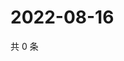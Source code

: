 # 2022-08-16

共 0 条

<!-- BEGIN WEIBO -->
<!-- 最后更新时间 Tue Aug 16 2022 16:16:28 GMT+0800 (China Standard Time) -->

<!-- END WEIBO -->
